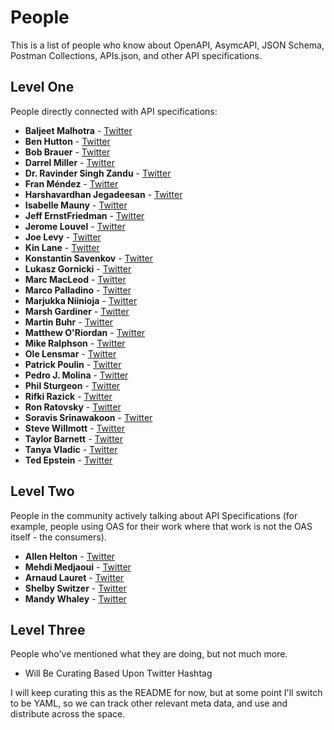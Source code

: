 # People
This is a list of people who know about OpenAPI, AsymcAPI, JSON Schema, Postman Collections, APIs.json, and other API specifications.

## Level One
People directly connected with API specifications:

- **Baljeet Malhotra** - [Twitter](https://twitter.com/BaljeetMalhotra)
- **Ben Hutton** - [Twitter](https://twitter.com/relequestual)
- **Bob Brauer** - [Twitter](https://twitter.com/sfhomebase)
- **Darrel Miller** - [Twitter](https://twitter.com/darrel_miller)
- **Dr. Ravinder Singh Zandu** - [Twitter](https://twitter.com/ravinder_zandu)
- **Fran Méndez** - [Twitter](https://twitter.com/fmvilas)
- **Harshavardhan Jegadeesan** - [Twitter](harshavardhan.jegadeesan@sap.com)
- **Isabelle Mauny** - [Twitter](https://twitter.com/isamauny)
- **Jeff ErnstFriedman** - [Twitter](https://twitter.com/namdeirf)
- **Jerome Louvel** - [Twitter](https://twitter.com/jlouvel)
- **Joe Levy** - [Twitter](https://twitter.com/Jodoglevy)
- **Kin Lane** - [Twitter](https://twitter.com/kinlane)
- **Konstantin Savenkov** - [Twitter](https://twitter.com/ksavenkov)
- **Lukasz Gornicki** - [Twitter](https://twitter.com/derberq)
- **Marc MacLeod** - [Twitter](https://twitter.com/marbemac)
- **Marco Palladino** - [Twitter](https://twitter.com/subnetmarco)
- **Marjukka Niinioja** - [Twitter](https://twitter.com/MNiinioja)
- **Marsh Gardiner** - [Twitter](https://twitter.com/earth2marsh)
- **Martin Buhr** - [Twitter](https://twitter.com/martinbuhr)
- **Matthew O'Riordan** - [Twitter](https://twitter.com/mattheworiordan)
- **Mike Ralphson** - [Twitter](https://twitter.com/PermittedSoc)
- **Ole Lensmar** - [Twitter](https://twitter.com/olensmar)
- **Patrick Poulin** - [Twitter](https://twitter.com/patrickrpoulin)
- **Pedro J. Molina** - [Twitter](https://twitter.com/pmolinam)
- **Phil Sturgeon** - [Twitter](https://twitter.com/philsturgeon)
- **Rifki Razick** - [Twitter](https://twitter.com/rifki_razick)
- **Ron Ratovsky** - [Twitter](https://twitter.com/webron)
- **Soravis Srinawakoon** - [Twitter](https://twitter.com/ssrinawakoon)
- **Steve Willmott** - [Twitter](https://twitter.com/njyx)
- **Taylor Barnett** - [Twitter](https://twitter.com/taylor_atx)
- **Tanya Vladic** - [Twitter](https://twitter.com/latestfromtv)
- **Ted Epstein** - [Twitter](https://twitter.com/tedepstein)

## Level Two
People in the community actively talking about API Specifications (for example, people using OAS for their work where that work is not the OAS itself - the consumers).

- **Allen Helton** - [Twitter](https://twitter.com/allenheltondev)
- **Mehdi Medjaoui** - [Twitter](https://twitter.com/medjawii)
- **Arnaud Lauret** - [Twitter](https://twitter.com/arno_di_loreto)
- **Shelby Switzer** - [Twitter](https://twitter.com/switzerly)
- **Mandy Whaley** - [Twitter](https://twitter.com/mandywhaley)


## Level Three
People who've mentioned what they are doing, but not much more.

- Will Be Curating Based Upon Twitter Hashtag

I will keep curating this as the README for now, but at some point I'll switch to be YAML, so we can track other relevant meta data, and use and distribute across the space.
